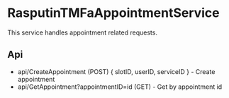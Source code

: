 # RasputinTMFaAppointmentService

This service handles appointment related requests.

## Api

- api/CreateAppointment  (POST) { slotID, userID, serviceID } - Create appointment
- api/GetAppointment?appointmentID=id (GET) - Get by appointment id
